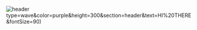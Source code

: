 ![header](https://capsule-render.vercel.app/api?type=waving)type=wave&color=purple&height=300&section=header&text=HI%20THERE&fontSize=90)


